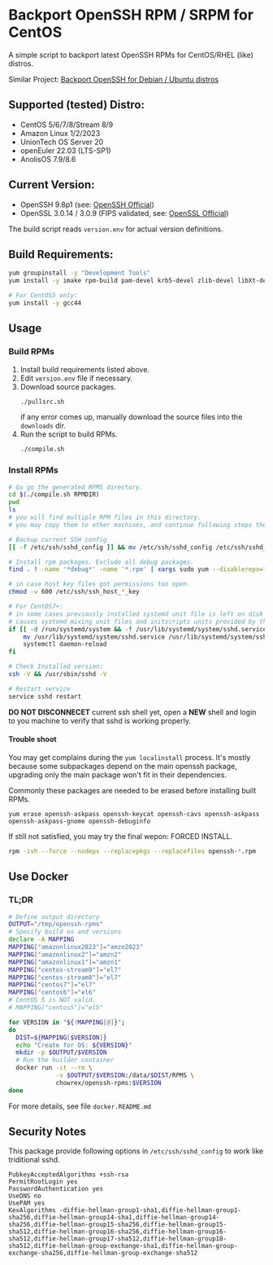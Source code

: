 # Backport OpenSSH RPM / SRPM for CentOS

A simple script to backport latest OpenSSH RPMs for CentOS/RHEL (like) distros.

Similar Project: [Backport OpenSSH for Debian / Ubuntu distros](https://github.com/boypt/openssh-deb)

## Supported (tested) Distro:

- CentOS 5/6/7/8/Stream 8/9
- Amazon Linux 1/2/2023
- UnionTech OS Server 20
- openEuler 22.03 (LTS-SP1)
- AnolisOS 7.9/8.6

## Current Version:

- OpenSSH 9.8p1 (see: [OpenSSH Official](https://www.openssh.com/))
- OpenSSL 3.0.14 / 3.0.9 (FIPS validated, see: [OpenSSL Official](https://www.openssl.org/source/))

The build script reads `version.env` for actual version definitions.

## Build Requirements:

```bash
yum groupinstall -y "Development Tools"
yum install -y imake rpm-build pam-devel krb5-devel zlib-devel libXt-devel libX11-devel gtk2-devel perl perl-IPC-Cmd

# For CentOS5 only:
yum install -y gcc44
```

## Usage

### Build RPMs

1. Install build requirements listed above.
2. Edit `version.env` file if necessary.
3. Download source packages.
    ```bash
    ./pullsrc.sh
    ```
    if any error comes up, manually download the source files into the `downloads` dir.
4. Run the script to build RPMs. 
    ```bash
    ./compile.sh
    ```

### Install RPMs

```bash
# Go go the generated RPMS directory.
cd $(./compile.sh RPMDIR)
pwd
ls
# you will find multiple RPM files in this directory.
# you may copy them to other machines, and continue following steps there.

# Backup current SSH config
[[ -f /etc/ssh/sshd_config ]] && mv /etc/ssh/sshd_config /etc/ssh/sshd_config.$(date +%Y%m%d)

# Install rpm packages. Exclude all debug packages.
find . ! -name '*debug*' -name '*.rpm' | xargs sudo yum --disablerepo=* localinstall -y --allowerasing

# in case host key files got permissions too open.
chmod -v 600 /etc/ssh/ssh_host_*_key

# For CentOS7+:
# in some cases previously installed systemd unit file is left on disk after upgrade.
# causes systemd mixing unit files and initscripts units provided by this package.
if [[ -d /run/systemd/system && -f /usr/lib/systemd/system/sshd.service ]]; then
    mv /usr/lib/systemd/system/sshd.service /usr/lib/systemd/system/sshd.service.$(date +%Y%m%d)
    systemctl daemon-reload
fi

# Check Installed version:
ssh -V && /usr/sbin/sshd -V

# Restart service
service sshd restart
```

**DO NOT DISCONNECET** current ssh shell yet, open a **NEW** shell and login to you machine to verify that sshd is working properly.

#### Trouble shoot

You may get complains during the `yum localinstall` process. It's mostly because some subpackages depend on the main openssh package, upgrading only the main package won't fit in their dependencies.

Commonly these packages are needed to be erased before installing built RPMs.

```
yum erase openssh-askpass openssh-keycat openssh-cavs openssh-askpass openssh-askpass-gnome openssh-debuginfo
```

If still not satisfied, you may try the final wepon: FORCED INSTALL.

```bash
rpm -ivh --force --nodeps --replacepkgs --replacefiles openssh-*.rpm
```

## Use Docker

### TL;DR

```bash
# Define output directory
OUTPUT="/tmp/openssh-rpms"
# Specify build os and versions
declare -A MAPPING
MAPPING["amazonlinux2023"]="amzn2023"
MAPPING["amazonlinux2"]="amzn2"
MAPPING["amazonlinux1"]="amzn1"
MAPPING["centos-stream9"]="el7"
MAPPING["centos-stream8"]="el7"
MAPPING["centos7"]="el7"
MAPPING["centos6"]="el6"
# CentOS 5 is NOT valid.
# MAPPING["centos5"]="el5"

for VERSION in "${!MAPPING[@]}";
do
  DIST=${MAPPING[$VERSION]}
  echo "Create for OS: ${VERSION}"
  mkdir -p $OUTPUT/$VERSION
  # Run the builder container
  docker run -it --rm \
             -v $OUTPUT/$VERSION:/data/$DIST/RPMS \
             chowrex/openssh-rpms:$VERSION
done

```

For more details, see file `docker.README.md`

## Security Notes

This package provide following options in `/etc/ssh/sshd_config` to work like triditional sshd.

```
PubkeyAcceptedAlgorithms +ssh-rsa
PermitRootLogin yes
PasswordAuthentication yes
UseDNS no
UsePAM yes
KexAlgorithms -diffie-hellman-group1-sha1,diffie-hellman-group1-sha256,diffie-hellman-group14-sha1,diffie-hellman-group14-sha256,diffie-hellman-group15-sha256,diffie-hellman-group15-sha512,diffie-hellman-group16-sha256,diffie-hellman-group16-sha512,diffie-hellman-group17-sha512,diffie-hellman-group18-sha512,diffie-hellman-group-exchange-sha1,diffie-hellman-group-exchange-sha256,diffie-hellman-group-exchange-sha512
```
